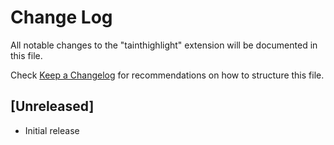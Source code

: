 # Change Log

All notable changes to the "tainthighlight" extension will be documented in this file.

Check [Keep a Changelog](http://keepachangelog.com/) for recommendations on how to structure this file.

## [Unreleased]

- Initial release